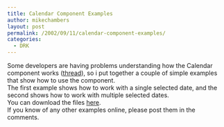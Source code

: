 ```yaml
---
title: Calendar Component Examples
author: mikechambers
layout: post
permalink: /2002/09/11/calendar-component-examples/
categories:
  - DRK
---
```



Some developers are having&nbsp;problems understanding how the Calendar component works ([thread][1]), so i put together a couple of simple examples that show how to use the component.  
The first example shows how to work with a single selected date, and the second shows how to work with multiple selected dates.  
You can download the files [here][2].  
If you know of any other examples online, please post them in the comments.

 [1]: http://www.were-here.com/forums/showthread.php?s=3c1f16db663b890a1ba8cfc01a07c5a2&postid=1033257#post1033257
 [2]: /mesh/files/cal.zip